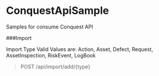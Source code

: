 # ConquestApiSample
Samples for consume Conquest API


###Import

Import Type Valid Values are: Action, Asset, Defect, Request, AssetInspection, RiskEvent, LogBook
>POST /api/import/add/{type}
